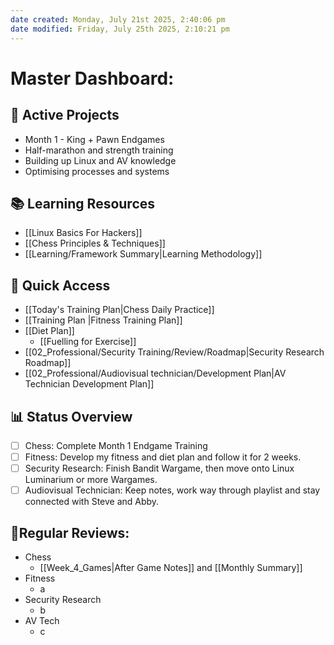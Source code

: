 ```yaml
---
date created: Monday, July 21st 2025, 2:40:06 pm
date modified: Friday, July 25th 2025, 2:10:21 pm
---
```


# Master Dashboard:

## 🎯 Active Projects
- Month 1 - King + Pawn Endgames
- Half-marathon and strength training
- Building up Linux and AV knowledge
- Optimising processes and systems
## 📚 Learning Resources
- [[Linux Basics For Hackers]]
- [[Chess Principles & Techniques]]
- [[Learning/Framework Summary|Learning Methodology]]
## 🏃 Quick Access
- [[Today's Training Plan|Chess Daily Practice]]
- [[Training Plan |Fitness Training Plan]]
- [[Diet Plan]]
	- [[Fuelling for Exercise]]
- [[02_Professional/Security Training/Review/Roadmap|Security Research Roadmap]]
- [[02_Professional/Audiovisual technician/Development Plan|AV Technician Development Plan]]
## 📊 Status Overview
- [ ] Chess: Complete Month 1 Endgame Training
- [ ] Fitness: Develop my fitness and diet plan and follow it for 2 weeks.
- [ ] Security Research: Finish Bandit Wargame, then move onto Linux Luminarium or more Wargames.
- [ ] Audiovisual Technician: Keep notes, work way through playlist and stay connected with Steve and Abby.

## 🔄Regular Reviews:
- Chess
	- [[Week_4_Games|After Game Notes]] and [[Monthly Summary]]
- Fitness
	- a
- Security Research
	- b
- AV Tech
	- c